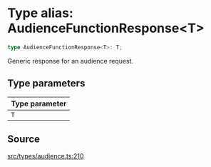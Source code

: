 # Type alias: AudienceFunctionResponse\<T\>

```ts
type AudienceFunctionResponse<T>: T;
```

Generic response for an audience request.

## Type parameters

| Type parameter |
| :------ |
| `T` |

## Source

[src/types/audience.ts:210](https://github.com/torque-labs/torque-ts-sdk/blob/35180ea2561c531d50df4b23b7bd32172a5fdc80/src/types/audience.ts#L210)
